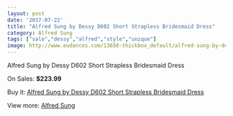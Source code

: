 ```yaml
---
layout: post
date: '2017-07-22'
title: "Alfred Sung by Dessy D602 Short Strapless Bridesmaid Dress"
category: Alfred Sung
tags: ["sale","dessy","alfred","style","unique"]
image: http://www.eudances.com/13658-thickbox_default/alfred-sung-by-dessy-d602-short-strapless-bridesmaid-dress.jpg
---
```

Alfred Sung by Dessy D602 Short Strapless Bridesmaid Dress

On Sales: **$223.99**
<a href="https://www.eudances.com/en/alfred-sung/4114-alfred-sung-by-dessy-d602-short-strapless-bridesmaid-dress.html"><amp-img layout="responsive" width="600" height="600" src="//www.eudances.com/13658-thickbox_default/alfred-sung-by-dessy-d602-short-strapless-bridesmaid-dress.jpg" alt="Alfred Sung by Dessy D602 Short Strapless Bridesmaid Dress 0" /></a>
<a href="https://www.eudances.com/en/alfred-sung/4114-alfred-sung-by-dessy-d602-short-strapless-bridesmaid-dress.html"><amp-img layout="responsive" width="600" height="600" src="//www.eudances.com/13661-thickbox_default/alfred-sung-by-dessy-d602-short-strapless-bridesmaid-dress.jpg" alt="Alfred Sung by Dessy D602 Short Strapless Bridesmaid Dress 1" /></a>
<a href="https://www.eudances.com/en/alfred-sung/4114-alfred-sung-by-dessy-d602-short-strapless-bridesmaid-dress.html"><amp-img layout="responsive" width="600" height="600" src="//www.eudances.com/13660-thickbox_default/alfred-sung-by-dessy-d602-short-strapless-bridesmaid-dress.jpg" alt="Alfred Sung by Dessy D602 Short Strapless Bridesmaid Dress 2" /></a>
<a href="https://www.eudances.com/en/alfred-sung/4114-alfred-sung-by-dessy-d602-short-strapless-bridesmaid-dress.html"><amp-img layout="responsive" width="600" height="600" src="//www.eudances.com/13659-thickbox_default/alfred-sung-by-dessy-d602-short-strapless-bridesmaid-dress.jpg" alt="Alfred Sung by Dessy D602 Short Strapless Bridesmaid Dress 3" /></a>

Buy it: [Alfred Sung by Dessy D602 Short Strapless Bridesmaid Dress](https://www.eudances.com/en/alfred-sung/4114-alfred-sung-by-dessy-d602-short-strapless-bridesmaid-dress.html "Alfred Sung by Dessy D602 Short Strapless Bridesmaid Dress")

View more: [Alfred Sung](https://www.eudances.com/en/52-alfred-sung "Alfred Sung")